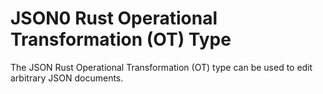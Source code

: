 # JSON0 Rust Operational Transformation (OT) Type

The JSON Rust Operational Transformation (OT) type can be used to edit arbitrary JSON documents.
